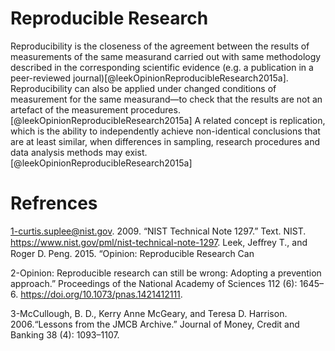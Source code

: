 # Reproducible Research

Reproducibility is the closeness of the agreement between the results of measurements of the same measurand carried out with same methodology described in the corresponding scientific evidence (e.g. a publication in a peer-reviewed journal)[@leekOpinionReproducibleResearch2015a]. Reproducibility can also be applied under changed conditions of measurement for the same measurand—to check that the results are not an artefact of the measurement procedures.[@leekOpinionReproducibleResearch2015a]
A related concept is replication, which is the ability to independently achieve non-identical conclusions that are at least similar, when differences in sampling, research procedures and data analysis methods may exist.[@leekOpinionReproducibleResearch2015a]

# Refrences



1-curtis.suplee@nist.gov. 2009. “NIST Technical Note 1297.” Text. NIST. https://www.nist.gov/pml/nist-technical-note-1297.
Leek, Jeﬀrey T., and Roger D. Peng. 2015. “Opinion: Reproducible Research Can

2-Opinion: Reproducible research can still be wrong: Adopting a prevention approach.” Proceedings of the National Academy of Sciences 112 (6): 1645–6. https://doi.org/10.1073/pnas.1421412111.

3-McCullough, B. D., Kerry Anne McGeary, and Teresa D. Harrison. 2006.“Lessons from the JMCB Archive.” Journal of Money, Credit and Banking 38 (4): 1093–1107.
